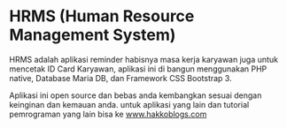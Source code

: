 # HRMS (Human Resource Management System)
HRMS adalah aplikasi reminder habisnya masa kerja karyawan juga untuk mencetak ID Card Karyawan,
aplikasi ini di bangun menggunakan PHP native, Database Maria DB, dan Framework CSS Bootstrap 3.

Aplikasi ini open source dan bebas anda kembangkan sesuai dengan keinginan dan kemauan anda.
untuk aplikasi yang lain dan tutorial pemrograman yang lain bisa ke www.hakkoblogs.com
